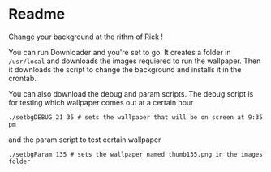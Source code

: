 # Readme

Change your background at the rithm of Rick !

You can run Downloader and you're set to go. It creates a folder in `/usr/local`
and downloads the images requiered to run the wallpaper. Then it downloads the
script to change the background and installs it in the crontab.

You can also download the debug and param scripts. The debug script is for
testing which wallpaper comes out at a certain hour
```
./setbgDEBUG 21 35 # sets the wallpaper that will be on screen at 9:35 pm
```
and the param script to test certain wallpaper
```
./setbgParam 135 # sets the wallpaper named thumb135.png in the images folder
```
